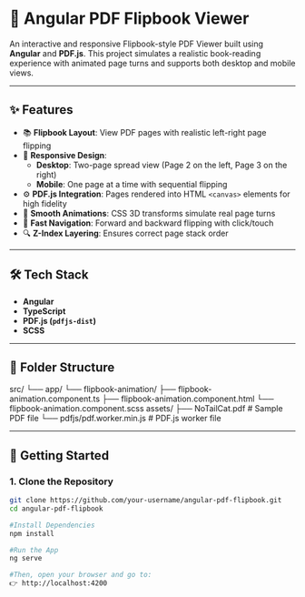 # 📖 Angular PDF Flipbook Viewer

An interactive and responsive Flipbook-style PDF Viewer built using **Angular** and **PDF.js**. This project simulates a realistic book-reading experience with animated page turns and supports both desktop and mobile views.

---

## ✨ Features

- 📚 **Flipbook Layout**: View PDF pages with realistic left-right page flipping
- 📱 **Responsive Design**:
  - **Desktop**: Two-page spread view (Page 2 on the left, Page 3 on the right)
  - **Mobile**: One page at a time with sequential flipping
- ⚙️ **PDF.js Integration**: Pages rendered into HTML `<canvas>` elements for high fidelity
- 🎨 **Smooth Animations**: CSS 3D transforms simulate real page turns
- 🚀 **Fast Navigation**: Forward and backward flipping with click/touch
- 🔍 **Z-Index Layering**: Ensures correct page stack order

---

## 🛠 Tech Stack

- **Angular**
- **TypeScript**
- **PDF.js (`pdfjs-dist`)**
- **SCSS**

---

## 📂 Folder Structure
src/
└── app/
└── flipbook-animation/
├── flipbook-animation.component.ts
├── flipbook-animation.component.html
└── flipbook-animation.component.scss
assets/
├── NoTailCat.pdf # Sample PDF file
└── pdfjs/pdf.worker.min.js # PDF.js worker file

---

## 🚀 Getting Started

### 1. Clone the Repository

```bash
git clone https://github.com/your-username/angular-pdf-flipbook.git
cd angular-pdf-flipbook

#Install Dependencies
npm install

#Run the App
ng serve

#Then, open your browser and go to:
👉 http://localhost:4200